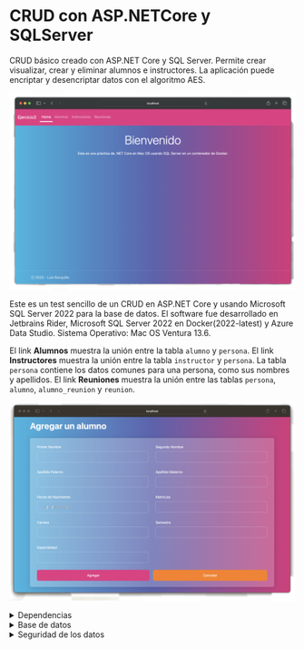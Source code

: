 # CRUD con ASP.NETCore y SQLServer
CRUD básico creado con ASP.NET Core y SQL Server. Permite crear visualizar, crear y eliminar alumnos e instructores. La aplicación puede encriptar y desencriptar datos con el algoritmo AES. 

![Interfaz de la aplicación](front_1.png)

Este es un test sencillo de un CRUD en ASP.NET Core y usando Microsoft SQL Server 2022 para la base de datos.
El software fue desarrollado en Jetbrains Rider, Microsoft SQL Server 2022 en Docker(2022-latest) y Azure Data Studio. Sistema Operativo: Mac OS Ventura 13.6.

El link **Alumnos** muestra la unión entre la tabla `alumno` y `persona`. El link **Instructores** muestra la unión entre la tabla `instructor` y `persona`.
La tabla `persona` contiene los datos comunes para una persona, como sus nombres y apellidos.
El link **Reuniones** muestra la unión entre las tablas `persona`, `alumno`, `alumno_reunion` y `reunion`.

![Interfaz de creación de alumno](front_2.png)

<details>
<summary>Dependencias</summary>
  Se requiere de las siguientes dependencias:
  
  - Microsoft.EntityFrameworkCore.SqlServer
  - Microsoft.EntityFrameworkCore.Tools
</details>

<details>
  <summary>Base de datos</summary>
  
  Los datos iniciales de la base de datos son incluidos en el script. El primer nombre de cada persona está ya encriptado.

  **NOTA:** Los datos iniciales deben ingresarse uno a uno, si es que se desea utilizar los datos iniciales. En caso contrario, se deben usar los Store Procedure. Este ejercicio básico solo puede ingresar alumnos usando `sp_InsertarAlumno`.
  
  ```sql
  CREATE DATABASE practica_CSharp;
-- LOS DATOS EN ESTA BASE DE DATOS SON FICTICIOS. CUALQUIER PARECIDO CON LA REALIDAD ES MERA COINCIDENCIA.
USE practica_CSharp;

-- Creación de las tablas (sin cambios)
CREATE TABLE persona (
    id_persona INT IDENTITY(1,1) NOT NULL PRIMARY KEY,
    nombre_uno NVARCHAR(64),
    nombre_dos NVARCHAR(64) NULL,
    apellido_uno NVARCHAR(64),
    apellido_dos NVARCHAR(64) NULL,
    D_nacimiento DATE,
    tipo_rol NVARCHAR(64)
);

CREATE TABLE alumno (
    id_persona INT NOT NULL PRIMARY KEY,
    matricula NVARCHAR(64),
	carrera NVARCHAR(64),
    semestre NVARCHAR(64),
    especialidad NVARCHAR(64) NULL
);

CREATE TABLE instructor (
    id_persona INT NOT NULL PRIMARY KEY,
    folio NVARCHAR(64) -- Verifica si necesitas cambiar esto a id_persona
);

CREATE TABLE reunion (
    id_reunion INT IDENTITY(1,1) NOT NULL PRIMARY KEY,
    fecha DATE,
    hora TIME,
    lugar NVARCHAR(100),
    tema NVARCHAR(200)
);

CREATE TABLE alumno_reunion (
    id_alumno INT NOT NULL,
    id_reunion INT NOT NULL,
    PRIMARY KEY (id_alumno, id_reunion)
);

CREATE TABLE instructor_reunion (
    id_instructor INT NOT NULL,
    id_reunion INT NOT NULL,
    PRIMARY KEY (id_instructor, id_reunion)
);

-- Creación de las relaciones (con correcciones)
ALTER TABLE alumno
ADD CONSTRAINT FK_Alumno_Persona
FOREIGN KEY (id_persona) REFERENCES persona(id_persona)
ON DELETE CASCADE;

ALTER TABLE instructor
ADD CONSTRAINT FK_Instructor_Persona
FOREIGN KEY (id_persona) REFERENCES persona(id_persona)
ON DELETE CASCADE;

ALTER TABLE alumno_reunion
ADD CONSTRAINT FK1_Alumno_Reunion
FOREIGN KEY (id_alumno) REFERENCES alumno(id_persona)
ON DELETE CASCADE;

ALTER TABLE alumno_reunion
ADD CONSTRAINT FK2_Alumno_Reunion
FOREIGN KEY (id_reunion) REFERENCES reunion(id_reunion);

ALTER TABLE instructor_reunion
ADD CONSTRAINT FK1_Instructor_Reunion
FOREIGN KEY (id_instructor) REFERENCES instructor(id_persona)
ON DELETE CASCADE;

ALTER TABLE instructor_reunion
ADD CONSTRAINT FK2_Instructor_Reunion
FOREIGN KEY (id_reunion) REFERENCES reunion(id_reunion);

-- INSERTAR DATOS DE ALUMNOS E INSTRUCTORES
/*
En MySQL podemos ingresar manualmente el ID, pero no en SQL Server debido a "IDENTITY(1,1)". Debido a esto, los datos iniciales de la tabla se deben ingrersar con los siguientes comandos, ejecutando uno por uno
dichos comandos. Una vez y las tablas tengan datos iniciales, se crean Store Procedures para hacer la insercción de nuevos datos de forma autómatica para mantener la integridad de los datos.
Esto debido al diseño de la base de datos pues, la tabla persona contiene los datos que son comunes para instructores y alumnos(como sus nombres).
*/

-- DATO 1

BEGIN TRANSACTION;

INSERT INTO persona (nombre_uno, nombre_dos, apellido_uno, apellido_dos, D_nacimiento, tipo_rol) VALUES
('k7iNjYFVu6mt5Jf+nVGwvg==', 'Carlos', 'Pérez', 'García', '1995-05-15', 'Instructor');

DECLARE @NuevoId INT;
SET @NuevoId = SCOPE_IDENTITY();

INSERT INTO instructor (id_persona, folio) VALUES (
@NuevoId, 'F101');
COMMIT;

-- DATO 2

BEGIN TRANSACTION;

INSERT INTO persona (nombre_uno, nombre_dos, apellido_uno, apellido_dos, D_nacimiento, tipo_rol) VALUES
('1swJKrpvzZcb3B3fcLbg2A==', 'Alejandra', 'Rodríguez', 'Sánchez', '1998-08-22', 'Alumno');

DECLARE @NuevoId INT;
SET @NuevoId = SCOPE_IDENTITY();

INSERT INTO alumno (id_persona, matricula, carrera, semestre, especialidad) VALUES (
@NuevoId, 'A12345', 'Ingeniería Civil', '3', '');
COMMIT;

-- DATO 3

BEGIN TRANSACTION;

INSERT INTO persona (nombre_uno, nombre_dos, apellido_uno, apellido_dos, D_nacimiento, tipo_rol) VALUES
('4AN0uNundqhxCi8Pn13NCg==', 'Manuel', 'González', 'López', '1993-11-10', 'Instructor');

DECLARE @NuevoId INT;
SET @NuevoId = SCOPE_IDENTITY();

INSERT INTO instructor (id_persona, folio) VALUES (
@NuevoId, 'G202');
COMMIT;

-- DATO 4

BEGIN TRANSACTION;

INSERT INTO persona (nombre_uno, nombre_dos, apellido_uno, apellido_dos, D_nacimiento, tipo_rol) VALUES
('0MmFfGOS256RkWOfJHjUVg==', 'Victoria', 'Martínez', 'Fernández', '1997-03-04', 'Alumno');

DECLARE @NuevoId INT;
SET @NuevoId = SCOPE_IDENTITY();

INSERT INTO alumno (id_persona, matricula, carrera, semestre, especialidad) VALUES (
@NuevoId, 'B67890', 'Medicina', '2', '');
COMMIT;

-- DATO 5

BEGIN TRANSACTION;

INSERT INTO persona (nombre_uno, nombre_dos, apellido_uno, apellido_dos, D_nacimiento, tipo_rol) VALUES
('34xighgAZkyEdRig/geDHQ==', NULL, 'Torres', NULL, '1994-09-20', 'Instructor');

DECLARE @NuevoId INT;
SET @NuevoId = SCOPE_IDENTITY();

INSERT INTO instructor (id_persona, folio) VALUES (
@NuevoId, 'H303');
COMMIT;

-- DATO 6

BEGIN TRANSACTION;

INSERT INTO persona (nombre_uno, nombre_dos, apellido_uno, apellido_dos, D_nacimiento, tipo_rol) VALUES
('nMeckhE+7+6JD0Dyfd7u5Q==', 'Isabel', 'Díaz', 'García', '2000-01-12', 'Alumno');

DECLARE @NuevoId INT;
SET @NuevoId = SCOPE_IDENTITY();

INSERT INTO alumno (id_persona, matricula, carrera, semestre, especialidad) VALUES (
@NuevoId, 'C54321', 'Derecho', '4', '');
COMMIT;

-- DATO 7

BEGIN TRANSACTION;

INSERT INTO persona (nombre_uno, nombre_dos, apellido_uno, apellido_dos, D_nacimiento, tipo_rol) VALUES
('/K4rkCINQxQbswhfvNoQzg==', 'Alejandro', 'Ramírez', 'Rodríguez', '1996-07-08', 'Instructor');

DECLARE @NuevoId INT;
SET @NuevoId = SCOPE_IDENTITY();

INSERT INTO instructor (id_persona, folio) VALUES (
@NuevoId, 'I404');
COMMIT;

-- DATO 8

BEGIN TRANSACTION;

INSERT INTO persona (nombre_uno, nombre_dos, apellido_uno, apellido_dos, D_nacimiento, tipo_rol) VALUES
('FEBThewbhVO4sQaBx8QmSw==', NULL, 'Sánchez', NULL, '1999-12-28', 'Alumno');

DECLARE @NuevoId INT;
SET @NuevoId = SCOPE_IDENTITY();

INSERT INTO alumno (id_persona, matricula, carrera, semestre, especialidad) VALUES (
@NuevoId, 'D98765', 'Economía', '5', '');
COMMIT;

-- DATO 9

BEGIN TRANSACTION;

INSERT INTO persona (nombre_uno, nombre_dos, apellido_uno, apellido_dos, D_nacimiento, tipo_rol) VALUES
('r0awFjRE+cyISZR1hM+Wtg==', NULL, 'Pérez', NULL, '1992-06-25', 'Instructor');

DECLARE @NuevoId INT;
SET @NuevoId = SCOPE_IDENTITY();

INSERT INTO instructor (id_persona, folio) VALUES (
@NuevoId, 'J505');
COMMIT;

-- DATO 10

BEGIN TRANSACTION;

INSERT INTO persona (nombre_uno, nombre_dos, apellido_uno, apellido_dos, D_nacimiento, tipo_rol) VALUES
('7XknG8+W5LqG7JN6NhSQLw==', 'Mariana', 'García', 'Rodríguez', '1998-04-18', 'Alumno');

DECLARE @NuevoId INT;
SET @NuevoId = SCOPE_IDENTITY();

INSERT INTO alumno (id_persona, matricula, carrera, semestre, especialidad) VALUES (
@NuevoId, 'E23456', 'Psicología', '2', '');
COMMIT;

-- INSERCCIÓN DE DATOS DE REUNIONES

INSERT INTO reunion (fecha, hora, lugar, tema) VALUES
('2023-08-20', '15:00:00', 'Sala A', 'Presentación Curso'),
('2023-08-25', '14:30:00', 'Auditorio B', 'Evaluación Parcial'),
('2023-09-05', '17:00:00', 'Salón C', 'Discusión Proyecto'),
('2023-09-10', '16:15:00', 'Aula D', 'Taller de Debate'),
('2023-09-15', '18:30:00', 'Patio Principal', 'Conferencia Invitado'),
('2023-09-21', '10:00:00', 'Sala A', 'Evaluación Parcial'),
('2023-09-21', '13:00:00', 'Campus Este', 'Dual'),
('2023-09-22', '13:00:00', 'Campus Oeste', 'Dual');

INSERT INTO instructor_reunion (id_instructor, id_reunion) VALUES
(1, 1),
(3, 2),
(5, 3),
(7, 4),
(9, 5);

INSERT INTO alumno_reunion (id_alumno, id_reunion) VALUES
(2, 1),
(4, 2),
(6, 3),
(8, 4);

-- STORE PROCEDURES

CREATE PROCEDURE sp_GetAlumnos
AS
BEGIN
    SELECT p.id_persona, p.nombre_uno, p.nombre_dos, p.apellido_uno, p.apellido_dos, a.matricula, a.carrera, a.semestre, a.especialidad
    FROM persona p
    INNER JOIN alumno a ON p.id_persona = a.id_persona;
END;

CREATE PROCEDURE sp_GetInstructores
AS
BEGIN
    SELECT p.id_persona, p.nombre_uno, p.nombre_dos, p.apellido_uno, p.apellido_dos, p.D_nacimiento, i.folio
    FROM persona p
    INNER JOIN instructor i ON p.id_persona = i.id_persona;
END;

CREATE PROCEDURE sp_GetEventosAgendados
AS
BEGIN
    SELECT persona.id_persona, nombre_uno, nombre_dos, apellido_uno, apellido_dos, matricula, semestre, especialidad, reunion.id_reunion, tema, fecha, hora, lugar
	FROM persona, alumno, alumno_reunion, reunion
	WHERE alumno.id_persona = alumno_reunion.id_alumno AND alumno_reunion.id_reunion = reunion.id_reunion AND persona.id_persona = alumno.id_persona
END;

CREATE PROCEDURE sp_InsertarAlumno
	@Nombre1 NVARCHAR(64),
    @Nombre2 NVARCHAR(64),
    @Ap1 NVARCHAR(64),
    @Ap2 NVARCHAR(64),
    @DNacimiento DATE,
    @Matricula NVARCHAR(64),
    @Carrera NVARCHAR(64),
    @Semestre INT,
    @Especialidad NVARCHAR(64)
AS
BEGIN
	BEGIN TRANSACTION;
	INSERT INTO persona (nombre_uno, nombre_dos, apellido_uno, apellido_dos, D_nacimiento, tipo_rol) VALUES(@Nombre1, @Nombre2, @Ap1, @Ap2, @DNacimiento, 'Alumno');
	
	DECLARE @NuevoId INT;
	SET @NuevoId = SCOPE_IDENTITY();
	
	INSERT INTO alumno (id_persona, matricula, carrera, semestre, especialidad) VALUES (
	@NuevoId, @Matricula, @Carrera, @Semestre, @Especialidad);
	
	COMMIT;
END;

CREATE PROCEDURE sp_ObtenerIDAlumno
	@idPersona INT
	AS
	BEGIN
		SELECT persona.id_persona, nombre_uno, nombre_dos, apellido_uno, apellido_dos, D_nacimiento, matricula, carrera, semestre, especialidad
		FROM persona, alumno
		WHERE persona.id_persona = alumno.id_persona AND persona.id_persona = @idPersona;
END;

CREATE PROCEDURE sp_ActualizarAlumno
	@idPersona INT,
	@Nombre1 NVARCHAR(64),
    @Nombre2 NVARCHAR(64),
    @Ap1 NVARCHAR(64),
    @Ap2 NVARCHAR(64),
    @DNacimiento DATE,
    @Matricula NVARCHAR(64),
    @Carrera NVARCHAR(64),
    @Semestre INT,
    @Especialidad NVARCHAR(64)
AS
BEGIN
	BEGIN TRANSACTION;
	UPDATE persona SET nombre_uno = @Nombre1, nombre_dos = @Nombre2, apellido_uno = @Ap1, apellido_dos = @Ap2, D_nacimiento = @DNacimiento WHERE persona.id_persona = @idPersona;

	UPDATE alumno SET id_persona = @idPersona, matricula = @Matricula, carrera = @Carrera, semestre = @Semestre, especialidad = @Especialidad WHERE alumno.id_persona = @idPersona;
	
	COMMIT;
END;

CREATE PROCEDURE sp_EliminarAlumno
	@idPersona INT
AS
BEGIN
	DELETE FROM persona WHERE persona.id_persona = @idPersona;
END;
  ```
</details>

<details>
  <summary>Seguridad de los datos</summary>

  No solo la base de datos es protegida mediante el uso de Store Procedures pues, además de estos últimos, los datos hacía y desde la base de datos se encriptan. En este ejemplo de práctica, solo el primer nombre de la persona es encriptado.
  El algoritmo de encriptación usado es AES y la clase que se encarga de encriptar y desencriptar los datos se encuentra en `Controlador/Encriptacion.cs`. Así, en la base de datos aparecerá una cadena de símbolos, letras y números sin ningún sentido.
  Pero en el programa, esta cadena será leída y desencriptada usando la llave de encriptación asignada. Es importante que esta llave no sea modificada pues, sin ella, los datos no podrán desencriptarse.
</details>
